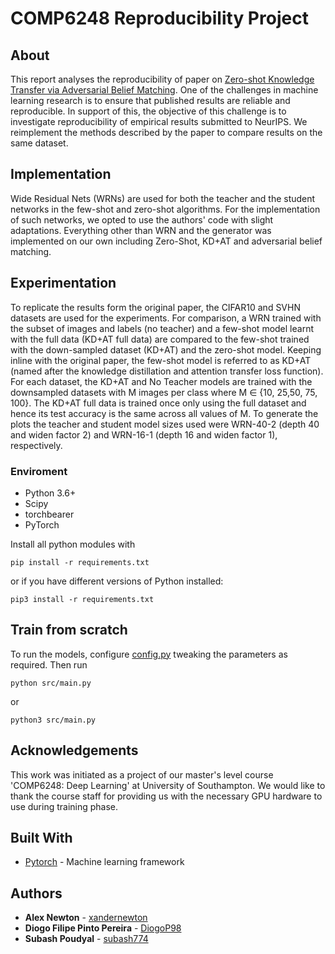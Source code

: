# COMP6248 Reproducibility Project

## About

This report analyses the reproducibility of paper on [Zero-shot Knowledge Transfer via Adversarial Belief Matching](https://arxiv.org/abs/1905.09768).
One of the challenges in machine learning research is to ensure that published results are reliable and reproducible. In support of this, the objective of this challenge is to investigate reproducibility of empirical results submitted to NeurIPS. We reimplement the methods described by the paper to compare results on the same dataset.


## Implementation
Wide Residual Nets (WRNs) are used for both the teacher and the student networks in the few-shot and zero-shot algorithms. For the implementation of such networks, we opted to use the authors' code with slight adaptations. Everything other than WRN and the generator was implemented on our own including Zero-Shot, KD+AT and adversarial belief matching.


## Experimentation
To replicate the results form the original paper, the CIFAR10 and SVHN datasets are used for the experiments. For comparison, a WRN trained with the subset of images and labels (no teacher) and a few-shot model learnt with the full data (KD+AT full data) are compared to the few-shot trained with the down-sampled dataset (KD+AT) and the zero-shot model. Keeping inline with the original paper, the few-shot model is referred to as KD+AT (named after the knowledge distillation and attention transfer loss function). For each dataset, the KD+AT and No Teacher models are trained with the downsampled datasets with M images per class where M ∈ {10, 25,50, 75, 100}. The KD+AT full data is trained once only using the full dataset and hence its test accuracy is the same across all values of M. To generate the plots the teacher and student model sizes used were WRN-40-2 (depth 40 and widen factor 2) and WRN-16-1 (depth 16 and widen factor 1), respectively.

### Enviroment

- Python 3.6+
- Scipy
- torchbearer
- PyTorch

Install all python modules with

```
pip install -r requirements.txt
```
or if you have different versions of Python installed:
```
pip3 install -r requirements.txt
```

## Train from scratch

To run the models, configure [config.py](./src/config.py) tweaking the parameters as required. Then run
```
python src/main.py
```
or
```
python3 src/main.py
```


## Acknowledgements
This work was initiated as a project of our master's level course 'COMP6248: Deep Learning' at University of Southampton. We would like to thank the course staff for providing us with the necessary GPU hardware to use during training phase.


## Built With

* [Pytorch](https://pytorch.org/) - Machine learning framework

## Authors

* **Alex Newton** - [xandernewton](https://github.com/xandernewton)
* **Diogo Filipe Pinto Pereira** - [DiogoP98](https://github.com/DiogoP98)
* **Subash Poudyal** - [subash774](https://github.com/subash774)
